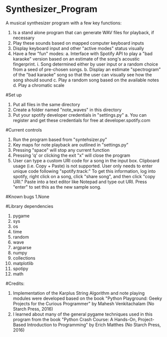 # Synthesizer_Program
A musical synthesizer program with a few key functions: 
1. Is a stand alone program that can generate WAV files for playback, if necessary
2. Play these sounds based on mapped computer keyboard inputs
3. Display keyboard input and other "active modes" status visually
4. Have a few "fun" modes:
  a. Interface with Spotify API to play a "bad karaoke" version based on an estimate of the song's acoustic fingerprint.
    i. Song determined either by user input or a random choice from a seed of pre-chosen songs.
  b. Display an estimate "spectrogram" of the "bad karaoke" song so that the user can visually see how the song should sound
  c. Play a random song based on the available notes
  d. Play a chromatic scale

#Set up
1. Put all files in the same directory
2. Create a folder named "note_waves" in this directory
3. Put your spotify developer credentials in "settings.py"
  a. You can register and get these credentials for free at developer.spotify.com

#Current controls
1. Run the program based from "syntehsizer.py"
2. Key maps for note playback are outlined in "settings.py"
3. Pressing "space" will stop any current function
4. Pressing 'q' or clicking the exit "x" will close the program
5. User can type a custom URI code for a song in the input box. Clipboard usage (i.e. Copy + Paste) is not supported. User only needs to enter unique code following "spotify:track:" To get this information, log into spotify, right click on a song, click "share song", and then click "copy URI." Paste into a text editor like Notepad and type out URI. Press "enter" to set this as the new sample song.

#Known bugs
1.None

#Library dependencies
1. pygame
2. sys
3. os
4. time
5. random
6. wave
7. argparse
8. numpy
9. collections
10. matplotlib
11. spotipy
12. math

#Credits:
1. Implementation of the Karplus String Algorithm and note playing modules were developed based on the book "Python Playground: Geeky Projects for the Curious Programmer" by Mahesh Venkitachalam (No Starch Press, 2016)
2. I learned about many of the general pygame techniques used in this program from the book "Python Crash Course: A Hands-On, Project-Based Introduction to Programming" by Erich Matthes (No Starch Press, 2016)
